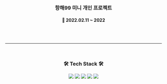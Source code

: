 
<h3  align="center"><b>항해99 미니 개인 프로젝트 </b></h3>

  

<h4  align="center">📆 2022.02.11 ~ 2022</h4>

<br>

<br>

  

---

  

<br>

<h3  align="center"><b>🛠 Tech Stack 🛠</b></h3>

<p  align="center">

<img  src="https://img.shields.io/badge/javascript-F7DF1E?style=for-the-badge&logo=javascript&logoColor=black">

<img  src="https://img.shields.io/badge/react-green?style=for-the-badge&logo=react&logoColor=white">

<img  src="https://img.shields.io/badge/redux-powderblue?style=for-the-badge&logo=redux&logoColor=white">

<img  src="https://img.shields.io/badge/css-1572B6?style=for-the-badge&logo=css3&logoColor=white">
<img  src="https://img.shields.io/badge/firebase-red?style=for-the-badge&logo=firebase&logoColor=white">
  

</br>

  

<br><br>

  
